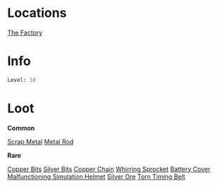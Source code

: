 <!-- TITLE: BoomBoom -->

# Locations

[The Factory](factory)

# Info

```perl
Level: 18
```


# Loot

**Common**

[Scrap Metal](scrap-metal)
[Metal Rod](metal-rod)

**Rare**

[Copper Bits](copper-bits)
[Silver Bits](silver-bits)
[Copper Chain](copper-chain)
[Whirring Sprocket](whirring-sprocket)
[Battery Cover](battery-cover)
[Malfunctioning Simulation Helmet](malfunctioning-simulation-helmet)
[Silver Ore](silver-ore)
[Torn Timing Belt](torn-timing-belt)